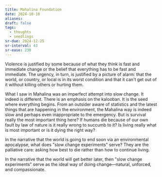 ```yaml
---
title: Mahalina Foundation
date: 2024-10-10
aliases: 
draft: false
tags:
  - thoughts
  - seedlings
sr-due: 2024-12-25
sr-interval: 43
sr-ease: 230
---
```

Violence is justified by some because of what they think is fast and immediate change or the belief that everything has to be fast and immediate. The urgency, in turn, is justified by a picture of alarm: that the world, or country, or local is in its worst condition and that it can't get out of it without killing others or hurting them.

What I saw in Mahalina was an imperfect attempt into slow change. It indeed is different. There is an emphasis on the kalooban. It is the seed where everything begins. From an outsider aware of statistics and the latest things that are happening in the environment, the Mahalina way is indeed slow and perhaps even inappropriate to the emergency. But is survival really the most important thing here? If humans die because of our own fault by law of nature is it really wrong to succumb to it? Is living really what is most important or is it dying the right way?

In the narrative that the world is going to end soon via an environmental apocalypse, what does "slow change experiments" serve? They are the palliative care: asking how best to die rather than how to continue living.

In the narrative that the world will get better later, then "slow change experiments" serve as the ideal way of doing change—natural, unforced, and compassionate.